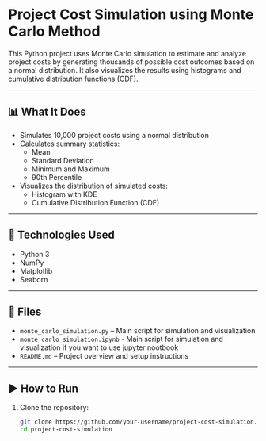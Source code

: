 # Project Cost Simulation using Monte Carlo Method

This Python project uses Monte Carlo simulation to estimate and analyze project costs by generating thousands of possible cost outcomes based on a normal distribution. It also visualizes the results using histograms and cumulative distribution functions (CDF).

---

## 📊 What It Does

- Simulates 10,000 project costs using a normal distribution
- Calculates summary statistics:
  - Mean
  - Standard Deviation
  - Minimum and Maximum
  - 90th Percentile
- Visualizes the distribution of simulated costs:
  - Histogram with KDE
  - Cumulative Distribution Function (CDF)

---

## 🧪 Technologies Used

- Python 3
- NumPy
- Matplotlib
- Seaborn

---

## 📁 Files

- `monte_carlo_simulation.py` – Main script for simulation and visualization
- `monte_carlo_simulation.ipynb` - Main script for simulation and visualization if you want to use jupyter nootbook
- `README.md` – Project overview and setup instructions

---

## ▶️ How to Run

1. Clone the repository:
   ```bash
   git clone https://github.com/your-username/project-cost-simulation.git
   cd project-cost-simulation
